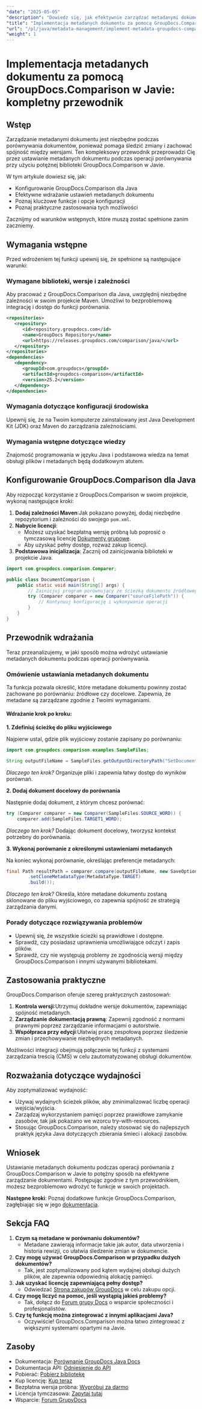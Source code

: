 ```yaml
---
"date": "2025-05-05"
"description": "Dowiedz się, jak efektywnie zarządzać metadanymi dokumentów za pomocą GroupDocs.Comparison w Javie. Ten przewodnik obejmuje konfigurację, ustawienia i praktyczne zastosowania dla lepszego zarządzania dokumentami."
"title": "Implementacja metadanych dokumentu za pomocą GroupDocs.Comparison w Javie — kompletny przewodnik"
"url": "/pl/java/metadata-management/implement-metadata-groupdocs-comparison-java-guide/"
"weight": 1
---
```


# Implementacja metadanych dokumentu za pomocą GroupDocs.Comparison w Javie: kompletny przewodnik

## Wstęp

Zarządzanie metadanymi dokumentu jest niezbędne podczas porównywania dokumentów, ponieważ pomaga śledzić zmiany i zachować spójność między wersjami. Ten kompleksowy przewodnik przeprowadzi Cię przez ustawianie metadanych dokumentu podczas operacji porównywania przy użyciu potężnej biblioteki GroupDocs.Comparison w Javie.

W tym artykule dowiesz się, jak:
- Konfigurowanie GroupDocs.Comparison dla Java
- Efektywne wdrażanie ustawień metadanych dokumentu
- Poznaj kluczowe funkcje i opcje konfiguracji
- Poznaj praktyczne zastosowania tych możliwości

Zacznijmy od warunków wstępnych, które muszą zostać spełnione zanim zaczniemy.

## Wymagania wstępne

Przed wdrożeniem tej funkcji upewnij się, że spełnione są następujące warunki:

### Wymagane biblioteki, wersje i zależności

Aby pracować z GroupDocs.Comparison dla Java, uwzględnij niezbędne zależności w swoim projekcie Maven. Umożliwi to bezproblemową integrację i dostęp do funkcji porównania.

```xml
<repositories>
   <repository>
      <id>repository.groupdocs.com</id>
      <name>GroupDocs Repository</name>
      <url>https://releases.groupdocs.com/comparison/java/</url>
   </repository>
</repositories>
<dependencies>
   <dependency>
      <groupId>com.groupdocs</groupId>
      <artifactId>groupdocs-comparison</artifactId>
      <version>25.2</version>
   </dependency>
</dependencies>
```

### Wymagania dotyczące konfiguracji środowiska

Upewnij się, że na Twoim komputerze zainstalowany jest Java Development Kit (JDK) oraz Maven do zarządzania zależnościami.

### Wymagania wstępne dotyczące wiedzy

Znajomość programowania w języku Java i podstawowa wiedza na temat obsługi plików i metadanych będą dodatkowym atutem.

## Konfigurowanie GroupDocs.Comparison dla Java

Aby rozpocząć korzystanie z GroupDocs.Comparison w swoim projekcie, wykonaj następujące kroki:

1. **Dodaj zależności Maven**:Jak pokazano powyżej, dodaj niezbędne repozytorium i zależności do swojego `pom.xml`.
2. **Nabycie licencji**:
   - Możesz uzyskać bezpłatną wersję próbną lub poprosić o tymczasową licencję [Dokumenty grupowe](https://purchase.groupdocs.com/temporary-license/).
   - Aby uzyskać pełny dostęp, rozważ zakup licencji.
3. **Podstawowa inicjalizacja**: Zacznij od zainicjowania biblioteki w projekcie Java.

```java
import com.groupdocs.comparison.Comparer;

public class DocumentComparison {
    public static void main(String[] args) {
        // Zainicjuj program porównujący ze ścieżką dokumentu źródłowego
        try (Comparer comparer = new Comparer("sourceFilePath")) {
            // Kontynuuj konfigurację i wykonywanie operacji
        }
    }
}
```

## Przewodnik wdrażania

Teraz przeanalizujemy, w jaki sposób można wdrożyć ustawianie metadanych dokumentu podczas operacji porównywania.

### Omówienie ustawiania metadanych dokumentu

Ta funkcja pozwala określić, które metadane dokumentu powinny zostać zachowane po porównaniu: źródłowe czy docelowe. Zapewnia, że metadane są zarządzane zgodnie z Twoimi wymaganiami.

#### Wdrażanie krok po kroku:

**1. Zdefiniuj ścieżkę do pliku wyjściowego**

Najpierw ustal, gdzie plik wyjściowy zostanie zapisany po porównaniu:

```java
import com.groupdocs.comparison.examples.SampleFiles;

String outputFileName = SampleFiles.getOutputDirectoryPath("SetDocumentMetadataTarget");
```

*Dlaczego ten krok?* Organizuje pliki i zapewnia łatwy dostęp do wyników porównań.

**2. Dodaj dokument docelowy do porównania**

Następnie dodaj dokument, z którym chcesz porównać:

```java
try (Comparer comparer = new Comparer(SampleFiles.SOURCE_WORD)) {
    comparer.add(SampleFiles.TARGET1_WORD);
```

*Dlaczego ten krok?* Dodając dokument docelowy, tworzysz kontekst potrzebny do porównania.

**3. Wykonaj porównanie z określonymi ustawieniami metadanych**

Na koniec wykonaj porównanie, określając preferencje metadanych:

```java
final Path resultPath = comparer.compare(outputFileName, new SaveOptions.Builder()
        .setCloneMetadataType(MetadataType.TARGET)
        .build());
```

*Dlaczego ten krok?* Określa, które metadane dokumentu zostaną sklonowane do pliku wyjściowego, co zapewnia spójność ze strategią zarządzania danymi.

### Porady dotyczące rozwiązywania problemów

- Upewnij się, że wszystkie ścieżki są prawidłowe i dostępne.
- Sprawdź, czy posiadasz uprawnienia umożliwiające odczyt i zapis plików.
- Sprawdź, czy nie występują problemy ze zgodnością wersji między GroupDocs.Comparison i innymi używanymi bibliotekami.

## Zastosowania praktyczne

GroupDocs.Comparison oferuje szereg praktycznych zastosowań:

1. **Kontrola wersji**:Utrzymuj dokładne wersje dokumentów, zapewniając spójność metadanych.
2. **Zarządzanie dokumentacją prawną**: Zapewnij zgodność z normami prawnymi poprzez zarządzanie informacjami o autorstwie.
3. **Współpraca przy edycji**:Ułatwiaj pracę zespołową poprzez śledzenie zmian i przechowywanie niezbędnych metadanych.

Możliwości integracji obejmują połączenie tej funkcji z systemami zarządzania treścią (CMS) w celu zautomatyzowanej obsługi dokumentów.

## Rozważania dotyczące wydajności

Aby zoptymalizować wydajność:
- Używaj wydajnych ścieżek plików, aby zminimalizować liczbę operacji wejścia/wyjścia.
- Zarządzaj wykorzystaniem pamięci poprzez prawidłowe zamykanie zasobów, tak jak pokazano we wzorcu try-with-resources.
- Stosując GroupDocs.Comparison, należy stosować się do najlepszych praktyk języka Java dotyczących zbierania śmieci i alokacji zasobów.

## Wniosek

Ustawianie metadanych dokumentu podczas operacji porównania z GroupDocs.Comparison w Javie to potężny sposób na efektywne zarządzanie dokumentami. Postępując zgodnie z tym przewodnikiem, możesz bezproblemowo wdrożyć te funkcje w swoich projektach.

**Następne kroki**: Poznaj dodatkowe funkcje GroupDocs.Comparison, zagłębiając się w jego [dokumentacja](https://docs.groupdocs.com/comparison/java/).

## Sekcja FAQ

1. **Czym są metadane w porównaniu dokumentów?**
   - Metadane zawierają informacje takie jak autor, data utworzenia i historia rewizji, co ułatwia śledzenie zmian w dokumencie.
2. **Czy mogę używać GroupDocs.Comparison w przypadku dużych dokumentów?**
   - Tak, jest zoptymalizowany pod kątem wydajnej obsługi dużych plików, ale zapewnia odpowiednią alokację pamięci.
3. **Jak uzyskać licencję zapewniającą pełny dostęp?**
   - Odwiedzać [Strona zakupów GroupDocs](https://purchase.groupdocs.com/buy) w celu zakupu opcji.
4. **Czy mogę liczyć na pomoc, jeśli wystąpią jakieś problemy?**
   - Tak, dołącz do [Forum grupy Docs](https://forum.groupdocs.com/c/comparison) o wsparcie społeczności i profesjonalistów.
5. **Czy tę funkcję można zintegrować z innymi aplikacjami Java?**
   - Oczywiście! GroupDocs.Comparison można łatwo zintegrować z większymi systemami opartymi na Javie.

## Zasoby

- Dokumentacja: [Porównanie GroupDocs Java Docs](https://docs.groupdocs.com/comparison/java/)
- Dokumentacja API: [Odniesienie do API](https://reference.groupdocs.com/comparison/java/)
- Pobierać: [Pobierz bibliotekę](https://releases.groupdocs.com/comparison/java/)
- Kup licencję: [Kup teraz](https://purchase.groupdocs.com/buy)
- Bezpłatna wersja próbna: [Wypróbuj za darmo](https://releases.groupdocs.com/comparison/java/)
- Licencja tymczasowa: [Zapytaj tutaj](https://purchase.groupdocs.com/temporary-license/)
- Wsparcie: [Forum GrupyDocs](https://forum.groupdocs.com/c/comparison)